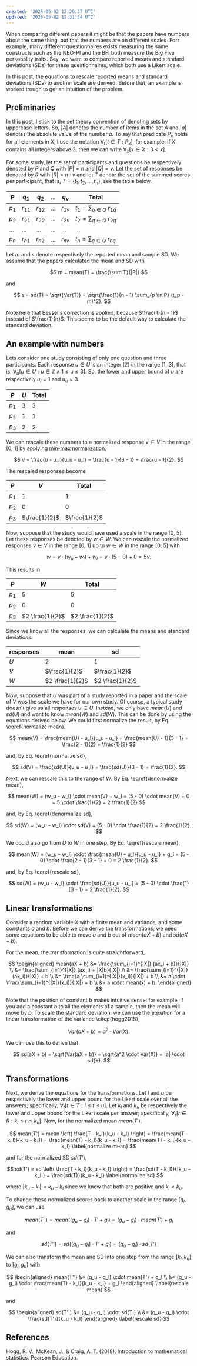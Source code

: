 ```yaml
---
created: '2025-05-02 12:29:37 UTC'
updated: '2025-05-02 12:31:34 UTC'
---
```


When comparing different papers it might be that the papers have numbers about the same thing, but that the numbers are on different scales.
Forr example, many different questionnaires exists measuring the same constructs such as the NEO-PI and the BFI both measure the Big Five personality traits.
Say, we want to compare reported means and standard deviations (SDs) for these questionnaires, which both use a Likert scale.

In this post, the equations to rescale reported means and standard deviations (SDs) to another scale are derived.
Before that, an example is worked trough to get an intuition of the problem.

## Preliminaries

In this post, I stick to the set theory convention of denoting sets by uppercase letters.
So, $|A|$ denotes the number of items in the set $A$ and $|a|$ denotes the absolute value of the number $a$.
To say that predicate $P_x$ holds for all elements in $X$, I use the notation $\forall_t[t \in T : P_x]$, for example: if $X$ contains all integers above 3, then we can write $\forall_x[x \in X : 3 < x]$.

For some study, let the set of participants and questions be respectively denoted by $P$ and $Q$ with $|P| = n$ and $|Q| = v$.
Let the set of responses be denoted by $R$ with $|R| = n \cdot v$ and let $T$ denote the set of the summed scores per participant, that is, $T = \{ t_1, t_2, \ldots, t_n \}$, see the table below.

| $P$ | $q_1$ | $q_2$ | ... | $q_v$ | Total
| --- | --- | --- | --- | --- | ---
| $p_1$ | $r_{11}$ | $r_{12}$ | ... | $r_{1v}$ | $t_1 = \sum_{q \in Q} \: r_{1q}$
| $p_2$ | $r_{21}$ | $r_{22}$ | ... | $r_{2v}$ | $t_2 = \sum_{q \in Q} \: r_{2q}$
| ... | ... | ... | ... | ... | ...
| $p_n$ | $r_{n1}$ | $r_{n2}$ | ... | $r_{nv}$ | $t_n = \sum_{q \in Q} \: r_{nq}$

Let $m$ and $s$ denote respectively the reported mean and sample SD.
We assume that the papers calculated the mean and SD with

$$
m = mean(T) = \frac{\sum T}{|P|}
$$

and

$$
s = sd(T) = \sqrt{Var(T)} = \sqrt{\frac{1}{n - 1} \sum_{p \in P} (t_p - m)^2}.
$$

Note here that Bessel's correction is applied, because $\frac{1}{n - 1}$ instead of $\frac{1}{n}$.
This seems to be the default way to calculate the standard deviation.

## An example with numbers

Lets consider one study consisting of only one question and three participants.
Each response $u \in U$ is an integer ($\mathbb{Z}$) in the range [1, 3], that is, $\forall_u[u \in U : u \in \mathbb{Z} \land 1 \leq u \leq 3]$.
So, the lower and upper bound of $u$ are respectively $u_l = 1$ and $u_u = 3$.

| $P$ | $U$ | Total
| --- | --- | ---
| $p_1$ | 3 | 3
| $p_2$ | 1 | 1
| $p_3$ | 2 | 2

We can rescale these numbers to a normalized response $v \in V$ in the range [0, 1] by applying [min-max normalization](https://en.wikipedia.org/wiki/Feature_scaling),

$$
v = \frac{u - u_l}{u_u - u_l} = \frac{u - 1}{3 - 1} = \frac{u - 1}{2}.
$$

The rescaled responses become

| $P$ | $V$ | Total
| --- | --- | ---
| $p_1$ | 1 | 1
| $p_2$ | 0 | 0
| $p_3$ | $\frac{1}{2}$ | $\frac{1}{2}$

Now, suppose that the study would have used a scale in the range [0, 5].
Let these responses be denoted by $w \in W$.
We can rescale the normalized responses $v \in V$ in the range [0, 1] up to $w \in W$ in the range [0, 5] with

$$
w = v \cdot (w_u - w_l) + w_l = v \cdot (5 - 0) + 0 = 5v.
$$

This results in

| $P$ | $W$ | Total
| --- | --- | ---
| $p_1$ | 5 | 5
| $p_2$ | 0 | 0
| $p_3$ | $2 \frac{1}{2}$ | $2 \frac{1}{2}$

Since we know all the responses, we can calculate the means and standard deviations:

| responses | mean | sd
| --- | --- | ---
| $U$ | $2$ | $1$
| $V$ | $\frac{1}{2}$ | $\frac{1}{2}$
| $W$ | $2 \frac{1}{2}$ | $2 \frac{1}{2}$

Now, suppose that $U$ was part of a study reported in a paper and the scale of $V$ was the scale we have for our own study.
Of course, a typical study doesn't give us all responses $u \in U$.
Instead, we only have $mean(U)$ and $sd(U)$ and want to know $mean(W)$ and $sd(W)$.
This can be done by using the equations derived below.
We could first normalize the result, by Eq. \eqref{normalize mean},

$$
mean(V) = \frac{mean(U) - u_l}{u_u - u_l} = \frac{mean(U) - 1}{3 - 1} = \frac{2 - 1}{2} = \frac{1}{2}
$$

and, by Eq. \eqref{normalize sd},

$$
sd(V) = \frac{sd(U)}{u_u - u_l} = \frac{sd(U)}{3 - 1} = \frac{1}{2}.
$$

Next, we can rescale this to the range of $W$.
By Eq. \eqref{denormalize mean},

$$
mean(W) = (w_u - w_l) \cdot mean(V) + w_l = (5 - 0) \cdot mean(V) + 0 = 5 \cdot \frac{1}{2} = 2 \frac{1}{2}
$$

and, by Eq. \eqref{denormalize sd},

$$
sd(W) = (w_u - w_l) \cdot sd(V) = (5 - 0) \cdot \frac{1}{2} = 2 \frac{1}{2}.
$$

We could also go from $U$ to $W$ in one step.
By Eq. \eqref{rescale mean},

$$
mean(W) = (w_u - w_l) \cdot \frac{mean(U) - u_l}{u_u - u_l} + g_l = (5 - 0) \cdot \frac{2 - 1}{3 - 1} + 0 = 2 \frac{1}{2}.
$$

and, by Eq. \eqref{rescale sd},

$$
sd(W) = (w_u - w_l) \cdot \frac{sd(U)}{u_u - u_l} = (5 - 0) \cdot \frac{1}{3 - 1} = 2 \frac{1}{2}.
$$

## Linear transformations

Consider a random variable $X$ with a finite mean and variance, and some constants $a$ and $b$.
Before we can derive the transformations, we need some equations to be able to move $a$ and $b$ out of $mean(aX + b)$ and $sd(aX + b)$.

For the mean, the transformation is quite straightforward,

$$
\begin{aligned}
mean(aX + b) &= \frac{\sum_{i=1}^{|X|} (ax_i + b)}{|X|} \\
  &= \frac{\sum_{i=1}^{|X|} (ax_i) + |X|b}{|X|} \\
  &= \frac{\sum_{i=1}^{|X|} (ax_i)}{|X|} + b \\
  &= \frac{a \sum_{i=1}^{|X|}(x_i)}{|X|} + b \\
  &= a \cdot \frac{\sum_{i=1}^{|X|}(x_i)}{|X|} + b \\
  &= a \cdot mean(x) + b.
\end{aligned}
$$

Note that the position of constant $b$ makes intuitive sense: for example, if you add a constant $b$ to all the elements of a sample, then the mean will move by $b$.
To scale the standard deviation, we can use the equation for a linear transformation of the variance \citep{hogg2018},

$$ Var(aX + b) = a^2 \cdot Var(X). $$

We can use this to derive that

$$ sd(aX + b) = \sqrt{Var(aX + b)} = \sqrt{a^2 \cdot Var(X)} = |a| \cdot sd(X). $$

## Transformations

Next, we derive the equations for the transformations.
Let $l$ and $u$ be respectively the lower and upper bound for the Likert scale over all the answers; specifically, $\forall_t [t \in T : l \leq t \leq u]$.
Let $k_l$ and $k_u$ be respectively the lower and upper bound for the Likert scale per answer; specifically, $\forall_r [ r \in R : k_l \leq r \leq k_u]$.
Now, for the normalized mean $mean(T')$,

$$
mean(T')
  = mean \left( \frac{T - k_l}{k_u - k_l} \right)
  = \frac{mean(T - k_l)}{k_u - k_l}
  = \frac{mean(T) - k_l}{k_u - k_l}
  = \frac{mean(T) - k_l}{k_u - k_l}
  \label{normalize mean}
$$

and for the normalized SD $sd(T')$,

$$
sd(T')
  = sd \left( \frac{T - k_l}{k_u - k_l} \right)
  = \frac{sd(T - k_l)}{|k_u - k_l|}
  = \frac{sd(T)}{k_u - k_l}
  \label{normalize sd}
$$

where $|k_u - k_l| = k_u - k_l$ since we know that both are positive and $k_l < k_u$.

To change these normalized scores back to another scale in the range $[g_l, g_u]$, we can use

$$
mean(T'')
  = mean((g_u - g_l) \cdot T' + g_l)
  = (g_u - g_l) \cdot mean(T') + g_l
  \label{denormalize mean}
$$

and

$$
sd(T'')
 = sd((g_u - g_l) \cdot T' + g_l)
 = (g_u - g_l) \cdot sd(T')
 \label{denormalize sd}
$$

We can also transform the mean and SD into one step from the range $[k_l, k_u]$ to $[g_l, g_u]$ with

$$
\begin{aligned}
mean(T'') &= (g_u - g_l) \cdot mean(T') + g_l \\
 &= (g_u - g_l) \cdot \frac{mean(T) - k_l}{k_u - k_l} + g_l
\end{aligned}
\label{rescale mean}
$$

and

$$
\begin{aligned}
sd(T'') &= (g_u - g_l) \cdot sd(T') \\
 &= (g_u - g_l) \cdot \frac{sd(T')}{k_u - k_l}
\end{aligned}
\label{rescale sd}
$$

## References

<a id="hogg2018"></a>
Hogg, R. V., McKean, J., & Craig, A. T. (2018).
Introduction to mathematical statistics.
Pearson Education.

